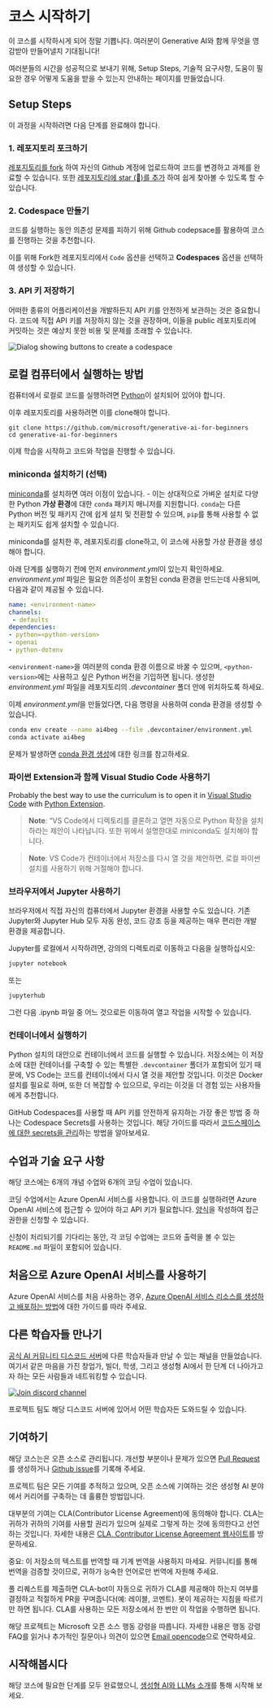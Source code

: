 # 코스 시작하기

이 코스를 시작하시게 되어 정말 기쁩니다. 여러분이 Generative AI와 함께 무엇을 영감받아 만들어낼지 기대됩니다!

여러분들의 시간을 성공적으로 보내기 위해, Setup Steps, 기술적 요구사항, 도움이 필요한 경우 어떻게 도움을 받을 수 있는지 안내하는 페이지를 만들었습니다.

## Setup Steps

이 과정을 시작하려면 다음 단계를 완료해야 합니다.


### 1. 레포지토리 포크하기

[레포지토리를 fork](https://github.com/microsoft/generative-ai-for-beginners/fork?WT.mc_id=academic-105485-koreyst) 하여 자신의 Github 계정에 업로드하여 코드를 변경하고 과제를 완료할 수 있습니다. 또한 [레포지토리에 star (🌟)를 추가](https://docs.github.com/en/get-started/exploring-projects-on-github/saving-repositories-with-stars?WT.mc_id=academic-105485-koreyst) 하여 쉽게 찾아볼 수 있도록 할 수 있습니다.

### 2. Codespace 만들기

코드를 실행하는 동안 의존성 문제를 피하기 위해 Github codepsace를 활용하여 코스를 진행하는 것을 추천합니다.

이를 위해 Fork한 레포지토리에서 `Code` 옵션을 선택하고 **Codespaces** 옵션을 선택하여 생성할 수 있습니다.

### 3. API 키 저장하기

어떠한 종류의 어플리케이션을 개발하든지 API 키를 안전하게 보관하는 것은 중요합니다. 코드에 직접 API 키를 저장하지 않는 것을 권장하며, 이들을 public 레포지토리에 커밋하는 것은 예상치 못한 비용 및 문제를 초래할 수 있습니다.

![Dialog showing buttons to create a codespace](../../images/who-will-pay.webp?WT.mc_id=academic-105485-koreyst)

## 로컬 컴퓨터에서 실행하는 방법

컴퓨터에서 로컬로 코드를 실행하려면 [Python](https://www.python.org/downloads/?WT.mc_id=academic-105485-koreyst)이 설치되어 있어야 합니다.

이후 레포지토리를 사용하려면 이를 clone해야 합니다.

```shell
git clone https://github.com/microsoft/generative-ai-for-beginners
cd generative-ai-for-beginners
```

이제 학습을 시작하고 코드와 작업을 진행할 수 있습니다.

### miniconda 설치하기 (선택)
[miniconda](https://conda.io/en/latest/miniconda.html?WT.mc_id=academic-105485-koreyst)를 설치하면 여러  이점이 있습니다. - 이는 상대적으로 가벼운 설치로 다양한 Python **가상 환경**에 대한 `conda` 패키지 매니저를 지원합니다. `conda`는 다른 Python 버전 및 패키지 간에 쉽게 설치 및 전환할 수 있으며, `pip`를 통해 사용할 수 없는 패키지도 쉽게 설치할 수 있습니다.

miniconda를 설치한 후, 레포지토리를 clone하고, 이 코스에 사용할 가상 환경을 생성해야 합니다. 

아래 단계를 실행하기 전에 먼저 *environment.yml*이 있는지 확인하세요. *environment.yml* 파일은 필요한 의존성이 포함된 conda 환경을 만드는데 사용되며, 다음과 같이 제공될 수 있습니다.

```yml
name: <environment-name>
channels:  
 - defaults
dependencies:  
- python=<python-version>  
- openai  
- python-dotenv
```

`<environment-name>`을 여러분의 conda 환경 이름으로 바꿀 수 있으며, `<python-version>`에는 사용하고 싶은 Python 버전을 기입하면 됩니다. 생성한 *environment.yml* 파일을 레포지토리의 *.devcontainer* 폴더 안에 위치하도록 하세요.

이제 *environment.yml*을 만들었다면, 다음 명령을 사용하여 conda 환경을 생성할 수 있습니다.

```bash
conda env create --name ai4beg --file .devcontainer/environment.yml
conda activate ai4beg
```

문제가 발생하면 [conda 환경 생성](https://docs.conda.io/projects/conda/en/latest/user-guide/tasks/manage-environments.html?WT.mc_id=academic-105485-koreyst)에 대한 링크를 참고하세요.

### 파이썬 Extension과 함께 Visual Studio Code 사용하기

Probably the best way to use the curriculum is to open it in [Visual Studio Code](http://code.visualstudio.com/?WT.mc_id=academic-105485-koreyst) with [Python Extension](https://marketplace.visualstudio.com/items?itemName=ms-python.python&WT.mc_id=academic-105485-koreyst).

> **Note**: “VS Code에서 디렉토리를 클론하고 열면 자동으로 Python 확장을 설치하라는 제안이 나타납니다. 또한 위에서 설명한대로 miniconda도 설치해야 합니다.

> **Note**: VS Code가 컨테이너에서 저장소를 다시 열 것을 제안하면, 로컬 파이썬 설치를 사용하기 위해 거절해야 합니다.

### 브라우저에서 Jupyter 사용하기

브라우저에서 직접 자신의 컴퓨터에서 Jupyter 환경을 사용할 수도 있습니다. 기존 Jupyter와 Jupyter Hub 모두 자동 완성, 코드 강조 등을 제공하는 매우 편리한 개발 환경을 제공합니다.

Jupyter를 로컬에서 시작하려면, 강의의 디렉토리로 이동하고 다음을 실행하십시오:

```bash
jupyter notebook
```

또는

```bash
jupyterhub
```

그런 다음 .ipynb 파일 중 어느 것으로든 이동하여 열고 작업을 시작할 수 있습니다.

### 컨테이너에서 실행하기

Python 설치의 대안으로 컨테이너에서 코드를 실행할 수 있습니다. 저장소에는 이 저장소에 대한 컨테이너를 구축할 수 있는 특별한 `.devcontainer` 폴더가 포함되어 있기 때문에, VS Code는 코드를 컨테이너에서 다시 열 것을 제안할 것입니다. 이것은 Docker 설치를 필요로 하며, 또한 더 복잡할 수 있으므로, 우리는 이것을 더 경험 있는 사용자들에게 추천합니다.

GitHub Codespaces를 사용할 때 API 키를 안전하게 유지하는 가장 좋은 방법 중 하나는 Codespace Secrets를 사용하는 것입니다. 해당 가이드를 따라서 [코드스페이스에 대한 secrets을 관리](https://docs.github.com/en/codespaces/managing-your-codespaces/managing-secrets-for-your-codespaces?WT.mc_id=academic-105485-koreyst)하는 방법을 알아보세요.

## 수업과 기술 요구 사항

해당 코스에는 6개의 개념 수업와 6개의 코딩 수업이 있습니다.

코딩 수업에서는  Azure OpenAI 서비스를 사용합니다. 이 코드를 실행하려면 Azure OpenAI 서비스에 접근할 수 있어야 하고 API 키가 필요합니다. [양식](https://azure.microsoft.com/products/ai-services/openai-service?WT.mc_id=academic-105485-koreyst)을 작성하여 접근 권한을 신청할 수 있습니다.

신청이 처리되기를 기다리는 동안, 각 코딩 수업에는 코드와 출력을 볼 수 있는 `README.md` 파일이 포함되어 있습니다.

## 처음으로 Azure OpenAI 서비스를 사용하기

 Azure OpenAI 서비스를 처음 사용하는 경우, [Azure OpenAI 서비스 리소스를 생성하고 배포하는 방법](https://learn.microsoft.com/azure/ai-services/openai/how-to/create-resource?pivots=web-portal&WT.mc_id=academic-105485-koreyst)에 대한 가이드를 따라 주세요.

## 다른 학습자들 만나기

[공식 AI 커뮤니티 디스코드 서버](https://aka.ms/genai-discord?WT.mc_id=academic-105485-koreyst)에 다른 학습자들과 만날 수 있는 채널을 만들었습니다. 여기서 같은 마음을 가진 창업가, 빌더, 학생, 그리고 생성형 AI에서 한 단계 더 나아가고자 하는 모든 사람들과 네트워킹할 수 있습니다.

[![Join discord channel](https://dcbadge.vercel.app/api/server/ByRwuEEgH4)](https://aka.ms/genai-discord?WT.mc_id=academic-105485-koreyst)

프로젝트 팀도 해당 디스코드 서버에 있어서 어떤 학습자든 도와드릴 수 있습니다.

## 기여하기

해당 코스는은 오픈 소스로 관리됩니다. 개선할 부분이나 문제가 있으면 [Pull Request](https://github.com/microsoft/generative-ai-for-beginners/pulls?WT.mc_id=academic-105485-koreyst)를 생성하거나 [Github issue](https://github.com/microsoft/generative-ai-for-beginners/issues?WT.mc_id=academic-105485-koreyst)를 기록해 주세요.

프로젝트 팀은 모든 기여를 추적하고 있으며, 오픈 소스에 기여하는 것은 생성형 AI 분야에서 커리어를 구축하는 데 훌륭한 방법입니다.

대부분의 기여는 CLA(Contributor License Agreement)에 동의해야 합니다. CLA는 귀하가 귀하의 기여를 사용할 권리가 있으며 실제로 그렇게 하는 것에 동의한다고 선언하는 것입니다. 자세한 내용은 [CLA, Contributor License Agreement 웹사이트](https://cla.microsoft.com?WT.mc_id=academic-105485-koreyst)를 방문하세요.

중요: 이 저장소의 텍스트를 번역할 때 기계 번역을 사용하지 마세요. 커뮤니티를 통해 번역을 검증할 것이므로, 귀하가 능숙한 언어로만 번역에 자원해 주세요.

풀 리퀘스트를 제출하면 CLA-bot이 자동으로 귀하가 CLA를 제공해야 하는지 여부를 결정하고 적절하게 PR을 꾸며줍니다(예: 레이블, 코멘트). 봇이 제공하는 지침을 따르기만 하면 됩니다. CLA를 사용하는 모든 저장소에서 한 번만 이 작업을 수행하면 됩니다.

해당 프로젝트는 Microsoft 오픈 소스 행동 강령을 따릅니다. 자세한 내용은 행동 강령 FAQ를 읽거나 추가적인 질문이나 의견이 있으면 [Email opencode](opencode@microsoft.com)으로 연락하세요.

## 시작해봅시다

해당 코스에 필요한 단계를 모두 완료했으니, [생성형 AI와 LLMs 소개](../../../01-introduction-to-genai/README.md?WT.mc_id=academic-105485-koreyst)를 통해 시작해 보세요.